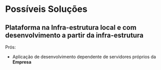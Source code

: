 # Possíveis Soluções

## Plataforma na Infra-estrutura local e com desenvolvimento a partir da infra-estrutura
 
 Prós:
  - Aplicação de desenvolvimento dependente de servidores próprios da **Empresa**
<!--stackedit_data:
eyJoaXN0b3J5IjpbMTAxMTkxMjI4OCwtNDUwODA1MzA5LDYwOT
Y4MTg3NF19
-->